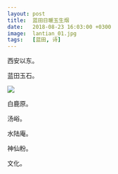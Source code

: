 ```yaml
---
layout: post
title:  蓝田日暖玉生烟
date:   2018-08-23 16:03:00 +0300
image:  lantian_01.jpg
tags:   [蓝田, 诗]
---
```

西安以东。

蓝田玉石。

![]({{site.baseurl}}/img/lantian_02.jpg)

白鹿原。

汤峪。

水陆庵。

神仙粉。

文化。
